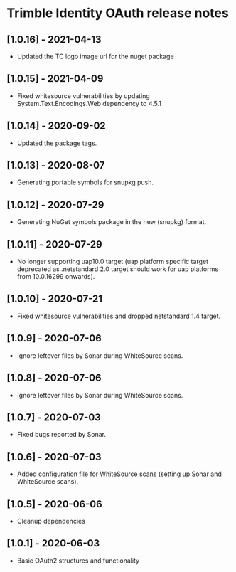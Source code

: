 # Trimble Identity OAuth release notes

## [1.0.16] - 2021-04-13
* Updated the TC logo image url for the nuget package

## [1.0.15] - 2021-04-09
* Fixed whitesource vulnerabilities by updating System.Text.Encodings.Web dependency to 4.5.1

## [1.0.14] - 2020-09-02
* Updated the package tags.

## [1.0.13] - 2020-08-07
* Generating portable symbols for snupkg push.

## [1.0.12] - 2020-07-29
* Generating NuGet symbols package in the new (snupkg) format.

## [1.0.11] - 2020-07-29
* No longer supporting uap10.0 target (uap platform specific target deprecated as .netstandard 2.0 target should work for uap platforms from 10.0.16299 onwards).

## [1.0.10] - 2020-07-21

* Fixed whitesource vulnerabilities and dropped netstandard 1.4 target.

## [1.0.9] - 2020-07-06

* Ignore leftover files by Sonar during WhiteSource scans.

## [1.0.8] - 2020-07-06

* Ignore leftover files by Sonar during WhiteSource scans.

## [1.0.7] - 2020-07-03

* Fixed bugs reported by Sonar.

## [1.0.6] - 2020-07-03

* Added configuration file for WhiteSource scans (setting up Sonar and WhiteSource scans).

## [1.0.5] - 2020-06-06

* Cleanup dependencies

## [1.0.1] - 2020-06-03

* Basic OAuth2 structures and functionality

